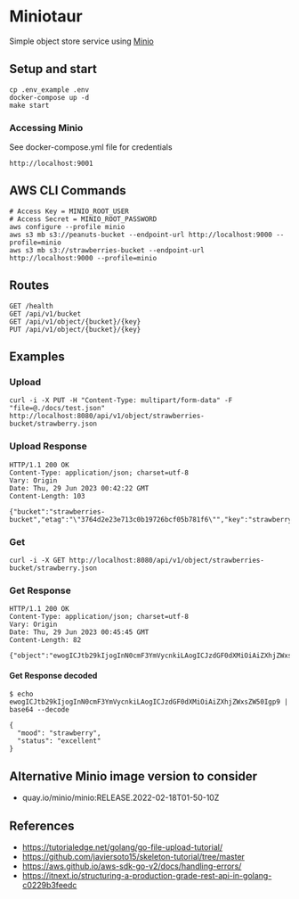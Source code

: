 # Miniotaur

Simple object store service using [Minio](https://min.io/)

## Setup and start

```
cp .env_example .env
docker-compose up -d
make start
```

### Accessing Minio

See docker-compose.yml file for credentials

```
http://localhost:9001
```

## AWS CLI Commands

```
# Access Key = MINIO_ROOT_USER
# Access Secret = MINIO_ROOT_PASSWORD
aws configure --profile minio
aws s3 mb s3://peanuts-bucket --endpoint-url http://localhost:9000 --profile=minio
aws s3 mb s3://strawberries-bucket --endpoint-url http://localhost:9000 --profile=minio
```

## Routes

```
GET /health
GET /api/v1/bucket
GET /api/v1/object/{bucket}/{key}
PUT /api/v1/object/{bucket}/{key}
```

## Examples

### Upload

```
curl -i -X PUT -H "Content-Type: multipart/form-data" -F "file=@./docs/test.json" http://localhost:8080/api/v1/object/strawberries-bucket/strawberry.json
```

### Upload Response

```
HTTP/1.1 200 OK
Content-Type: application/json; charset=utf-8
Vary: Origin
Date: Thu, 29 Jun 2023 00:42:22 GMT
Content-Length: 103

{"bucket":"strawberries-bucket","etag":"\"3764d2e23e713c0b19726bcf05b781f6\"","key":"strawberry.json"}
```

### Get

```
curl -i -X GET http://localhost:8080/api/v1/object/strawberries-bucket/strawberry.json
```

### Get Response

```
HTTP/1.1 200 OK
Content-Type: application/json; charset=utf-8
Vary: Origin
Date: Thu, 29 Jun 2023 00:45:45 GMT
Content-Length: 82

{"object":"ewogICJtb29kIjogInN0cmF3YmVycnkiLAogICJzdGF0dXMiOiAiZXhjZWxsZW50Igp9"}
```

#### Get Response decoded

```
$ echo ewogICJtb29kIjogInN0cmF3YmVycnkiLAogICJzdGF0dXMiOiAiZXhjZWxsZW50Igp9 | base64 --decode

{
  "mood": "strawberry",
  "status": "excellent"
}
```

## Alternative Minio image version to consider

- quay.io/minio/minio:RELEASE.2022-02-18T01-50-10Z

## References

- https://tutorialedge.net/golang/go-file-upload-tutorial/
- https://github.com/javiersoto15/skeleton-tutorial/tree/master
- https://aws.github.io/aws-sdk-go-v2/docs/handling-errors/
- https://itnext.io/structuring-a-production-grade-rest-api-in-golang-c0229b3feedc
